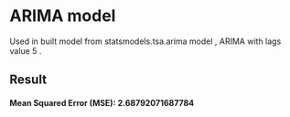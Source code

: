 # ARIMA model 
Used in built model from statsmodels.tsa.arima model , ARIMA with lags value 5 .

## Result
#### Mean Squared Error (MSE): 2.68792071687784
